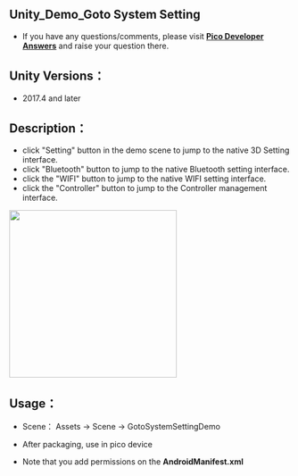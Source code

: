 ## Unity_Demo_Goto System Setting

- If you have any questions/comments, please visit [**Pico Developer Answers**](https://devanswers.pico-interactive.com/) and raise your question there.

## Unity Versions：
- 2017.4 and later

## Description：

- click "Setting" button in the demo scene to jump to the native 3D Setting interface.
- click "Bluetooth" button to jump to the native Bluetooth setting interface.
- click the "WIFI" button to jump to the native WIFI setting interface.
- click the "Controller" button to jump to the Controller management interface.
<img src="/Other/Screenshot.png" width="300"/>

## Usage：
- Scene： Assets -> Scene -> GotoSystemSettingDemo

- After packaging, use in pico device
- Note that you add permissions on the **AndroidManifest.xml**
